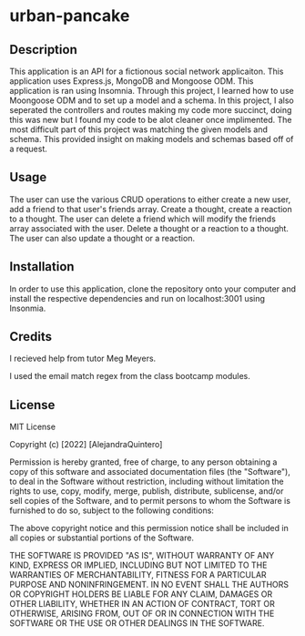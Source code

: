 # urban-pancake

## Description 
This application is an API for a fictionous social network applicaiton. This application uses Express.js, MongoDB and Mongoose ODM. This application is ran using Insomnia. Through this project, I learned how to use Moongoose ODM and to set up a model and a schema. In this project, I also seperated the controllers and routes making my code more succinct, doing this was new but I found my code to be alot cleaner once implimented. The most difficult part of this project was matching the given models and schema. This provided insight on making models and schemas based off of a request.  

## Usage 

 The user can use the various CRUD operations to either create a new user, add a friend to that user's friends array. Create a thought, create a reaction to a thought. The user can delete a friend which will modify the friends array associated with the user. Delete a thought or a reaction to a thought. The user can also update a thought or a reaction. 

## Installation 

In order to use this application, clone the repository onto your computer and install the respective dependencies and run on localhost:3001 using Insonmia. 

## Credits 

I recieved help from tutor Meg Meyers. 

I used the email match regex from the class bootcamp modules.

## License 

MIT License

Copyright (c) [2022] [AlejandraQuintero]

Permission is hereby granted, free of charge, to any person obtaining a copy
of this software and associated documentation files (the "Software"), to deal
in the Software without restriction, including without limitation the rights
to use, copy, modify, merge, publish, distribute, sublicense, and/or sell
copies of the Software, and to permit persons to whom the Software is
furnished to do so, subject to the following conditions:

The above copyright notice and this permission notice shall be included in all
copies or substantial portions of the Software.

THE SOFTWARE IS PROVIDED "AS IS", WITHOUT WARRANTY OF ANY KIND, EXPRESS OR
IMPLIED, INCLUDING BUT NOT LIMITED TO THE WARRANTIES OF MERCHANTABILITY,
FITNESS FOR A PARTICULAR PURPOSE AND NONINFRINGEMENT. IN NO EVENT SHALL THE
AUTHORS OR COPYRIGHT HOLDERS BE LIABLE FOR ANY CLAIM, DAMAGES OR OTHER
LIABILITY, WHETHER IN AN ACTION OF CONTRACT, TORT OR OTHERWISE, ARISING FROM,
OUT OF OR IN CONNECTION WITH THE SOFTWARE OR THE USE OR OTHER DEALINGS IN THE
SOFTWARE.